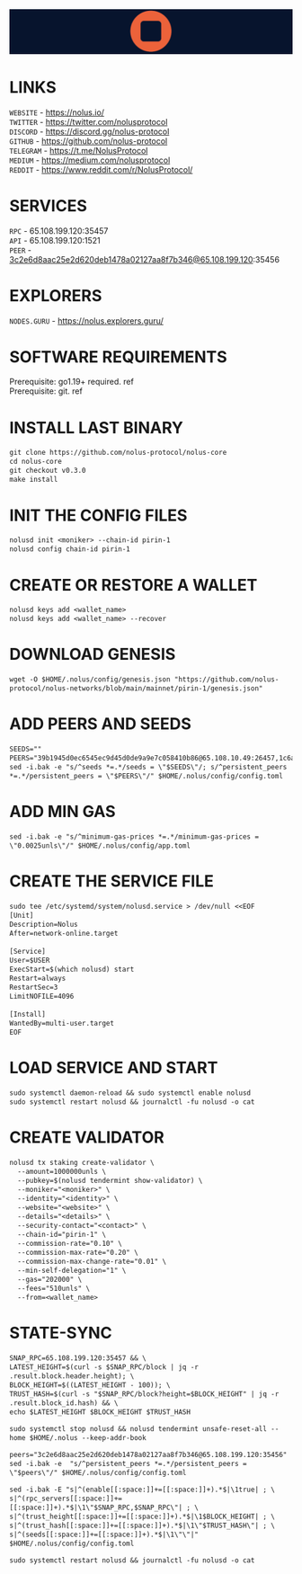 <img src="https://github.com/romanr95/GUIDS/blob/main/NOLUS/LOGO_NOLUS.png" width="1050" alt="" />

# LINKS
```WEBSITE``` - https://nolus.io/ <br>
```TWITTER``` - https://twitter.com/nolusprotocol <br>
```DISCORD``` - https://discord.gg/nolus-protocol <br>
```GITHUB``` - https://github.com/nolus-protocol <br>
```TELEGRAM``` - https://t.me/NolusProtocol <br>
```MEDIUM``` - https://medium.com/nolusprotocol <br>
```REDDIT``` - https://www.reddit.com/r/NolusProtocol/
# SERVICES
```RPC``` - 65.108.199.120:35457 <br>
```API``` - 65.108.199.120:1521 <br>
```PEER``` - 3c2e6d8aac25e2d620deb1478a02127aa8f7b346@65.108.199.120:35456 
# EXPLORERS
```NODES.GURU``` - https://nolus.explorers.guru/
# SOFTWARE REQUIREMENTS
Prerequisite: go1.19+ required. ref <br>
Prerequisite: git. ref
# INSTALL LAST BINARY
```
git clone https://github.com/nolus-protocol/nolus-core
cd nolus-core
git checkout v0.3.0
make install
```
# INIT THE CONFIG FILES
```
nolusd init <moniker> --chain-id pirin-1
nolusd config chain-id pirin-1
```
# CREATE OR RESTORE A WALLET
```
nolusd keys add <wallet_name>
nolusd keys add <wallet_name> --recover
```
# DOWNLOAD GENESIS
```
wget -O $HOME/.nolus/config/genesis.json "https://github.com/nolus-protocol/nolus-networks/blob/main/mainnet/pirin-1/genesis.json"
```
# ADD PEERS AND SEEDS
```
SEEDS=""
PEERS="39b1945d0ec6545ec9d45d0de9a9e7c058410b86@65.108.10.49:26457,1c6a4522b6f0f5217333032849f4a1dcfbbee218@38.242.134.110:26656,67d569007da736396d7b636224b97349adcde12f@51.89.98.102:55666,7740f125a480d1329fa1015e7ea97f09ee4eded7@107.135.15.66:26746,18845b356886a99ee704f7a06de79fc8208b47d1@57.128.96.155:19756"
sed -i.bak -e "s/^seeds *=.*/seeds = \"$SEEDS\"/; s/^persistent_peers *=.*/persistent_peers = \"$PEERS\"/" $HOME/.nolus/config/config.toml
```
# ADD MIN GAS
```
sed -i.bak -e "s/^minimum-gas-prices *=.*/minimum-gas-prices = \"0.0025unls\"/" $HOME/.nolus/config/app.toml
```
# CREATE THE SERVICE FILE
```
sudo tee /etc/systemd/system/nolusd.service > /dev/null <<EOF
[Unit]
Description=Nolus
After=network-online.target

[Service]
User=$USER
ExecStart=$(which nolusd) start
Restart=always
RestartSec=3
LimitNOFILE=4096

[Install]
WantedBy=multi-user.target
EOF
```
# LOAD SERVICE AND START
```
sudo systemctl daemon-reload && sudo systemctl enable nolusd
sudo systemctl restart nolusd && journalctl -fu nolusd -o cat
```
# CREATE VALIDATOR
```
nolusd tx staking create-validator \
  --amount=1000000unls \
  --pubkey=$(nolusd tendermint show-validator) \
  --moniker="<moniker>" \
  --identity="<identity>" \
  --website="<website>" \
  --details="<details>" \
  --security-contact="<contact>" \
  --chain-id="pirin-1" \
  --commission-rate="0.10" \
  --commission-max-rate="0.20" \
  --commission-max-change-rate="0.01" \
  --min-self-delegation="1" \
  --gas="202000" \
  --fees="510unls" \
  --from=<wallet_name>
```
# STATE-SYNC
```
SNAP_RPC=65.108.199.120:35457 && \
LATEST_HEIGHT=$(curl -s $SNAP_RPC/block | jq -r .result.block.header.height); \
BLOCK_HEIGHT=$((LATEST_HEIGHT - 100)); \
TRUST_HASH=$(curl -s "$SNAP_RPC/block?height=$BLOCK_HEIGHT" | jq -r .result.block_id.hash) && \
echo $LATEST_HEIGHT $BLOCK_HEIGHT $TRUST_HASH
```
```
sudo systemctl stop nolusd && nolusd tendermint unsafe-reset-all --home $HOME/.nolus --keep-addr-book
```
```
peers="3c2e6d8aac25e2d620deb1478a02127aa8f7b346@65.108.199.120:35456"
sed -i.bak -e  "s/^persistent_peers *=.*/persistent_peers = \"$peers\"/" $HOME/.nolus/config/config.toml
```
```
sed -i.bak -E "s|^(enable[[:space:]]+=[[:space:]]+).*$|\1true| ; \
s|^(rpc_servers[[:space:]]+=[[:space:]]+).*$|\1\"$SNAP_RPC,$SNAP_RPC\"| ; \
s|^(trust_height[[:space:]]+=[[:space:]]+).*$|\1$BLOCK_HEIGHT| ; \
s|^(trust_hash[[:space:]]+=[[:space:]]+).*$|\1\"$TRUST_HASH\"| ; \
s|^(seeds[[:space:]]+=[[:space:]]+).*$|\1\"\"|" $HOME/.nolus/config/config.toml
```
```
sudo systemctl restart nolusd && journalctl -fu nolusd -o cat
```
